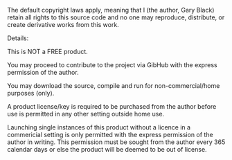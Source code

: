 The default copyright laws apply, meaning that I (the author, Gary Black) retain all rights to this source code and no one may reproduce, distribute, or create derivative works from this work.

Details:

This is NOT a FREE product.

You may proceed to contribute to the project via GibHub with the express permission of the author.

You may download the source, compile and run for non-commercial/home purposes (only).

A product license/key is required to be purchased from the author before use is permitted in any other setting outside home use.

Launching single instances of this product without a licence in a commericial setting is only permitted with the express permission of the author in writing. This permission must be sought from the author every 365 calendar days or else the product will be deemed to be out of license.
